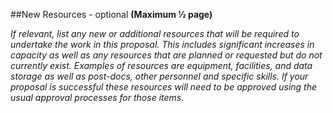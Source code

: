 ##New Resources - optional 
**(Maximum ½ page)**

_If relevant, list any new or additional resources that will be required to undertake the work in this proposal.  This includes significant increases in capacity as well as any resources that are planned or requested but do not currently exist. Examples of resources are equipment, facilities, and data storage as well as post-docs, other personnel and specific skills. If your proposal is successful these resources will need to be approved using the usual approval processes for those items._